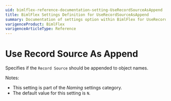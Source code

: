 ```yaml
---
uid: bimlflex-reference-documentation-setting-UseRecordSourceAsAppend
title: BimlFlex Settings Definition for UseRecordSourceAsAppend
summary: Documentation of settings option within BimlFlex for UseRecordSourceAsAppend
varigenceProduct: BimlFlex
varigenceArticleType: Reference
---
```


# Use Record Source As Append

Specifies if the `Record Source` should be appended to object names.

Notes:

* This setting is part of the *Naming* settings category.
* The default value for this setting is `N`.